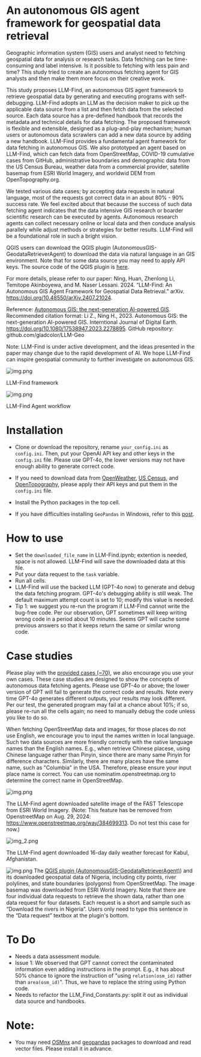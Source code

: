 # An autonomous GIS agent framework for geospatial data retrieval

Geographic information system (GIS) users and analyst need to fetching geospatial data for analysis or research tasks. Data fetching can be time-consuming and label intensive. Is it possible to fetching with less pain and time? This study tried to create an autonomous fetching agent for GIS analysts and then make them more focus on their creative work.

This study proposes LLM-Find, an autonomous GIS agent framework to retrieve geospatial data by generating and executing programs with self-debugging. LLM-Find adopts an LLM as the decision maker to pick up the applicable data source from a list and then fetch data from the selected source. Each data source has a pre-defined handbook that records the metadata and technical details for data fetching. The proposed framework is flexible and extensible, designed as a plug-and-play mechanism; human users or autonomous data scrawlers can add a new data source by adding a new handbook. LLM-Find provides a fundamental agent framework for data fetching in autonomous GIS. We also prototyped an agent based on LLM-Find, which can fetch data from OpenStreetMap, COVID-19 cumulative cases from GitHub, administrative boundaries and demographic data from the US Census Bureau, weather data from a commercial provider, satellite basemap from ESRI World Imagery, and worldwid DEM from OpenTopography.org.

We tested various data cases; by accepting data requests in natural language, most of the requests got correct data in an about 80% - 90% success rate. We feel excited about that because the success of such data fetching  agent indicates that the data intensive GIS research or boarder scientific research can be executed by agents. Autonomous research agents can collect necessary online or local data and then conduce analysis parallely while adjust methods or strategies for better results. LLM-Find will be a foundational role in such a bright vision. 

QGIS users can download the QGIS plugin (AutonomousGIS-GeodataRetrieverAgent) to download the data via natural language in an GIS environment. Note that for some data source you may need to apply API keys. The source code of the QGIS plugin is [here](https://github.com/Teakinboyewa/AutonomousGIS_GeodataRetrieverAgent).
 
For more details, please refer to our paper: Ning, Huan, Zhenlong Li, Temitope Akinboyewa, and M. Naser Lessani. 2024. “LLM-Find: An Autonomous GIS Agent Framework for Geospatial Data Retrieval.” arXiv. https://doi.org/10.48550/arXiv.2407.21024.


Reference: [Autonomous GIS: the next-generation AI-powered GIS](https://www.tandfonline.com/doi/full/10.1080/17538947.2023.2278895). Recommended citation format: Li Z., Ning H., 2023. Autonomous GIS: the next-generation AI-powered GIS. Interntional Journal of Digital Earth. https://doi.org/10.1080/17538947.2023.2278895. GitHub repository: github.com/gladcolor/LLM-Geo

Note:  LLM-Find is under active development, and the ideas presented in the paper may change due to the rapid development of AI. We hope LLM-Find can inspire geospatial community to further investigate on autonomous GIS.    

![img.png](images/framework.png)

LLM-Find framework



![img.png](images/agent_workflow.png)

LLM-Find Agent workflow

# Installation

- Clone or download the repository, rename `your_config.ini` as `config.ini`. Then, put your OpenAI API key and other keys in the `config.ini` file. Please use GPT-4o, the lower versions may not have enough  ability to generate correct code.
- If you need to download data from [OpenWeather](https://openweathermap.org/api), [US Census](https://api.census.gov/data/key_signup.html), and [OpenTopography](https://opentopography.org/developers), please apply their API keys and put them in the `config.ini` file. 
- Install the Python packages in the top cell.

- If you have difficulties installing `GeoPandas` in Windows, refer to this [post](https://geoffboeing.com/2014/09/using-geopandas-windows/). 


# How to use
- Set the `downloaded_file_name` in LLM-Find.ipynb; extention is needed, space is not allowed. LLM-Find will save the downloaded data at this file.
- Put your data request to the `task` variable.
- Run all cells.
- LLM-Find will use the backed LLM (GPT-4o now) to generate and debug the data fetching program. GPT-4o's debugging ability is still weak. The default maximum attempt count is set to 10; modify this value is needed. 
- Tip 1: we suggest you re-run the program if LLM-Find cannot write the bug-free code. Per our observation, GPT sometimes will keep writing wrong code in a period about 10 minutes. Seems GPT will cache some previous answers so that it keeps return the same or similar wrong code.


# Case studies
Please play with the [provided cases (~70)](https://github.com/gladcolor/LLM-Find/blob/master/LLM_Find.ipynb), we also encourage you use your own cases. These case studies are designed to show the concepts of autonomous data fetching agents. Please use GPT-4o or above; the lower version of GPT will fail to generate the correct code and results. Note every time GPT-4o generates different outputs, your results may look different. Per our test, the generated program may fail at a chance about 10%; if so, please re-run all the cells again; no need to manually debug the code unless you like to do so. 

When fetching OpenStreetMap data and images, for those places do not use English, we encourage you to input the names written in local language. Such two data sources are more friendly correctly with the native language names than the English names. E.g., when retrieve Chinese placese, using Chinese language rather than Pinyin, since there are many same Pinyin for difference characters. Similarly, there are many places have the same name, such as "Columbia" in the USA. Therefore, please ensure your input place name is correct. You can use nominatim.openstreetmap.org to determine the correct name in OpenStreetMap. 

![img.png](images/FAST.png)

The LLM-Find agent downloaded satellite image of the FAST Telescope from ESRI World Imagery. (Note: This feature has be removed from OpenstreetMap on Aug. 29, 2024: https://www.openstreetmap.org/way/384699313. Do not test this case for now.)

![img_2.png](images/weather.png)

The LLM-Find agent downloaded 16-day daily weather forecast for Kabul, Afghanistan.


![img.png](Nigeria.png)
 The [QGIS plugin (AutonomousGIS-GeodataRetrieverAgent)](https://github.com/Teakinboyewa/AutonomousGIS_GeodataRetrieverAgent)) and its downloaded geospatial data of Nigeria, including city points, river polylines, and state boundaries (polygons) from OpenStreetMap. The image basemap was downloaded from ESRI World Imagery. Note that there are four individual data requests to retrieve the shown data, rather than one data request for four datasets. Each request is a short and sample such as “Download the rivers in Nigeria”. Users only need to type this sentence in the “Data request” textbox at the plugin's bottom. 

# To Do
- Needs a data assessment module.
- Issue 1: We observed that GPT cannot correct the contaminated information even adding instructions in the prompt. E.g., it has about 50% chance to ignore the instruction of "using `relation(osm_id)` rather than `area(osm_id)`". Thus, we have to replace the string using Python code.
- Needs to refactor the LLM_Find_Constants.py: split it out as individual data source and handbooks.

# Note:

- You may need [OSMnx](https://osmnx.readthedocs.io/en/stable/) and [geopandas](https://geopandas.org/en/stable/getting_started.html#installation) packages to download and read vector files. Please install it in advance.
